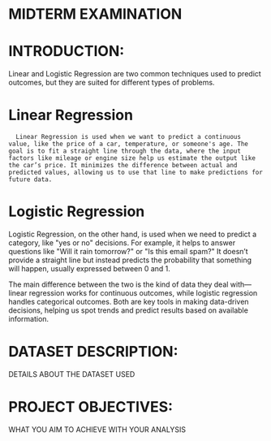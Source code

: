 # MIDTERM EXAMINATION
# INTRODUCTION: 

Linear and Logistic Regression are two common techniques used to predict outcomes, but they are suited for different types of problems.

# Linear Regression
      Linear Regression is used when we want to predict a continuous value, like the price of a car, temperature, or someone's age. The goal is to fit a straight line through the data, where the input factors like mileage or engine size help us estimate the output like the car’s price. It minimizes the difference between actual and predicted values, allowing us to use that line to make predictions for future data.
# Logistic Regression 
Logistic Regression, on the other hand, is used when we need to predict a category, like "yes or no" decisions. For example, it helps to answer questions like "Will it rain tomorrow?" or "Is this email spam?" It doesn’t provide a straight line but instead predicts the probability that something will happen, usually expressed between 0 and 1.

The main difference between the two is the kind of data they deal with—linear regression works for continuous outcomes, while logistic regression handles categorical outcomes. Both are key tools in making data-driven decisions, helping us spot trends and predict results based on available information.

# DATASET DESCRIPTION: 
DETAILS ABOUT THE DATASET USED 

# PROJECT OBJECTIVES: 
WHAT YOU AIM TO ACHIEVE WITH YOUR ANALYSIS

